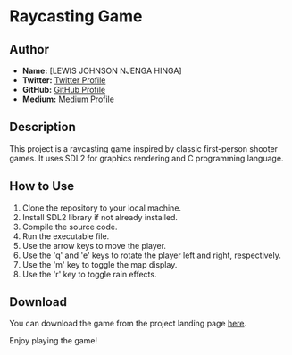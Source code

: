 # Raycasting Game

## Author
- **Name:** [LEWIS JOHNSON NJENGA HINGA]
- **Twitter:** [Twitter Profile](https://twitter.com/lhinga75)
- **GitHub:** [GitHub Profile](https://github.com/lewisjn-arch)
- **Medium:** [Medium Profile](https://medium.com/@lhinga75)

## Description
This project is a raycasting game inspired by classic first-person shooter games. It uses SDL2 for graphics rendering and C programming language.

## How to Use
1. Clone the repository to your local machine.
2. Install SDL2 library if not already installed.
3. Compile the source code.
4. Run the executable file.
5. Use the arrow keys to move the player.
6. Use the 'q' and 'e' keys to rotate the player left and right, respectively.
7. Use the 'm' key to toggle the map display.
8. Use the 'r' key to toggle rain effects.

## Download
You can download the game from the project landing page [here](https://lewisjn-arch.github.io/MAZE-PROJECT-PAGE/).

Enjoy playing the game!
